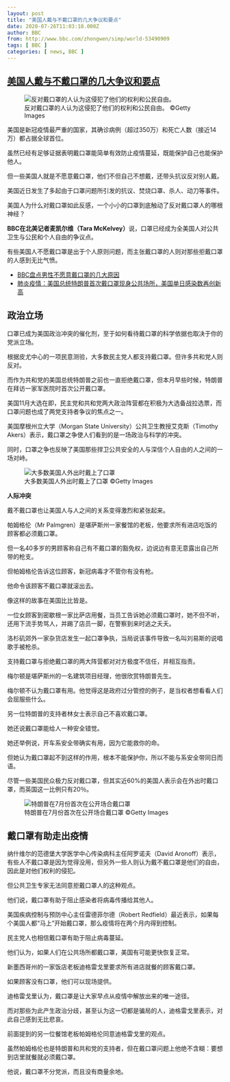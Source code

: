 ```yaml
---
layout: post
title: "美国人戴与不戴口罩的几大争议和要点"
date: 2020-07-26T11:03:18.000Z
author: BBC
from: http://www.bbc.com/zhongwen/simp/world-53490909
tags: [ BBC ]
categories: [ news, BBC ]
---
```

<!--1595761398000-->
[美国人戴与不戴口罩的几大争议和要点](http://www.bbc.com/zhongwen/simp/world-53490909)
------

<div>
<figure><img alt="反对戴口罩的人认为这侵犯了他们的权利和公民自由。" src="https://ichef.bbci.co.uk/news/600/cpsprodpb/C5FC/production/_113648605_whatsubject.jpg" referrerpolicy="no-referrer"><br><figcaption>反对戴口罩的人认为这侵犯了他们的权利和公民自由。 ©Getty Images</figcaption></figure><p class="story-body__introduction">美国是新冠疫情最严重的国家，其确诊病例（超过350万）和死亡人数（接近14万）都占据全球首位。</p><p>虽然已经有足够证据表明戴口罩能简单有效防止疫情蔓延，既能保护自己也能保护他人。</p><p>但一些美国人就是不愿意戴口罩，他们不但自己不想戴，还带头抗议反对别人戴。</p><p>美国近日发生了多起由于口罩问题所引发的抗议、焚烧口罩、杀人、动刀等事件。</p><p>美国人为什么对戴口罩如此反感，一个小小的口罩到底触动了反对戴口罩人的哪根神经？</p><p><strong>BBC在北美记者麦凯尔维（Tara McKelvey）</strong>说，口罩已经成为全美国人对公共卫生与公民和个人自由的争议点。</p><p>有些美国人不愿戴口罩是出于个人原则问题，而主张戴口罩的人则对那些拒戴口罩的人感到无比气愤。</p><ul class="story-body__unordered-list"><li class="story-body__list-item"><a href="https://www.bbc.com/zhongwen/simp/world-53465846" class="story-body__link">BBC盘点男性不愿意戴口罩的几大原因</a></li><li class="story-body__list-item"><a href="https://www.bbc.com/zhongwen/simp/world-53379171" class="story-body__link">肺炎疫情：美国总统特朗普首次戴口罩现身公共场所，美国单日感染数再创新高</a></li></ul><h2 class="story-body__crosshead">政治立场</h2><p>口罩已成为美国政治冲突的催化剂，至于如何看待戴口罩的科学依据也取决于你的党派立场。</p><p>根据皮尤中心的一项民意测验，大多数民主党人都支持戴口罩。但许多共和党人则反对。</p><p>而作为共和党的美国总统特朗普之前也一直拒绝戴口罩，但本月早些时候，特朗普在拜访一家军医院时首次公开戴口罩。</p><p>美国11月大选在即，民主党和共和党两大政治阵营都在积极为大选备战拉选票，而口罩问题也成了两党支持者争议的焦点之一。</p><p>美国摩根州立大学（Morgan State University）公共卫生教授艾克斯（Timothy Akers）表示，戴口罩之争使人们看到的是一场政治与科学的冲突。</p><p>同时，口罩之争也反映了美国那些捍卫公共安全的人与深信个人自由的人之间的一场对峙。</p><figure><img alt="大多数美国人外出时戴上了口罩" src="https://ichef.bbci.co.uk/news/600/cpsprodpb/ED0C/production/_113648606_whatsubject.jpg" referrerpolicy="no-referrer"><br><figcaption>大多数美国人外出时戴上了口罩 ©Getty Images</figcaption></figure><p><strong>人际</strong><strong>冲突</strong></p><p>戴不戴口罩也让美国人与人之间的关系变得激烈和紧张起来。</p><p>帕姆格伦（Mr Palmgren）是堪萨斯州一家餐馆的老板，他要求所有进店吃饭的顾客都必须戴口罩。</p><p>但一名40多岁的男顾客称自己有不戴口罩的豁免权，边说边有意无意露出自己所带的枪支。</p><p>但帕姆格伦告诉这位顾客，新冠病毒才不管你有没有枪。 </p><p>他命令该顾客不戴口罩就滚出去。</p><p>像这样的故事在美国比比皆是。</p><p>一位女顾客到密歇根一家比萨店用餐，当员工告诉她必须戴口罩时，她不但不听，还用下流手势骂人，并踢了店员一脚，在警察到来时逃之夭夭。</p><p>洛杉矶郊外一家杂货店发生一起口罩争执，当局说该事件导致一名叫刘易斯的说唱歌手被枪杀。</p><p>支持戴口罩与拒绝戴口罩的两大阵营都对对方极度不信任，并相互指责。</p><p>梅尔顿是堪萨斯州的一名建筑项目经理，他很欣赏特朗普先生。</p><p>梅尔顿不认为戴口罩有用。他觉得这是政府过分管控的例子，是当权者想看看人们会屈服些什么。</p><p>另一位特朗普的支持者林女士表示自己不喜欢戴口罩。</p><p>她还说戴口罩能给人一种安全错觉。</p><p>她还举例说，开车系安全带确实有用，因为它能救你的命。</p><p>但她认为戴口罩起不到这样的作用，根本不能保护你，所以不能与系安全带同日而语。</p><p>尽管一些美国民众极力反对戴口罩，但其实近60%的美国人表示会在外出时戴口罩，而英国这一比例只有20％。</p><figure><img alt="特朗普在7月份首次在公开场合戴口罩" src="https://ichef.bbci.co.uk/news/600/cpsprodpb/1141C/production/_113648607_whatsubject.jpg" referrerpolicy="no-referrer"><br><figcaption>特朗普在7月份首次在公开场合戴口罩 ©Getty Images</figcaption></figure><h2 class="story-body__crosshead">戴口罩有助走出疫情</h2><p>纳什维尔的范德堡大学医学中心传染病科主任阿罗诺夫（David Aronoff）表示，有些人不戴口罩是因为觉得没用，但另外一些人则认为戴不戴口罩是他们的自由，因此是对他们权利的侵犯。</p><p>但公共卫生专家无法同意拒戴口罩人的这种观点。</p><p>他们说，戴口罩有助于阻止感染者将病毒传播给其他人。</p><p>美国疾病控制与预防中心主任雷德菲尔德（Robert Redfield）最近表示，如果每个美国人都“马上”开始戴口罩，那么疫情将在两个月内得到控制。</p><p>民主党人也相信戴口罩有助于阻止病毒蔓延。</p><p>他们认为，如果人们在公共场所都戴口罩，美国有可能更快恢复正常。</p><p>新墨西哥州的一家饭店老板迪格雷戈里要求所有进店就餐的顾客戴口罩。</p><p>如果顾客没有口罩，他们可以现场提供。</p><p>迪格雷戈里认为，戴口罩是让大家早点从疫情中解放出来的唯一途径。</p><p>而对那些为此产生政治分歧，甚至认为这一切都是骗局的人，迪格雷戈里表示，对此自己感到无比悲哀。</p><p>前面提到的另一位餐馆老板帕姆格伦同意迪格雷戈里的观点。</p><p>虽然帕姆格伦也是特朗普和共和党的支持者，但在戴口罩问题上他绝不含糊：要想到店里就餐就必须戴口罩。</p><p>他说，戴口罩不分党派，而且没有商量余地。</p>
</div>
